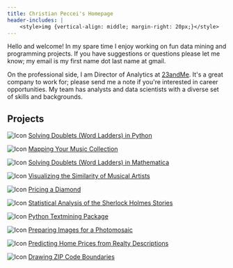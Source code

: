 ```yaml
---
title: Christian Peccei's Homepage
header-includes: |
    <style>img {vertical-align: middle; margin-right: 20px;}</style>
---
```


Hello and welcome! In my spare time I enjoy working on fun data mining and
programming projects. If you have suggestions or questions please let me know;
my email is my first name dot last name at gmail.

On the professional side, I am Director of Analytics at
[23andMe](https://www.23andme.com). It's a great company to work for; please
send me a note if you're interested in career opportunities. My team has
analysts and data scientists with a diverse set of skills and backgrounds.

## Projects

![Icon](/doublets-in-python/icon.png)
[Solving Doublets (Word Ladders) in Python](/doublets-in-python/)

![Icon](/musicmap/icon.png)
[Mapping Your Music Collection](/musicmap/)

![Icon](/doublets/icon.png)
[Solving Doublets (Word Ladders) in Mathematica](/doublets/)

![Icon](/artistmap/icon.png)
[Visualizing the Similarity of Musical Artists](/artistmap/)

![Icon](/diamonds/icon.png)
[Pricing a Diamond](/diamonds/)

![Icon](/holmes/icon.png)
[Statistical Analysis of the Sherlock Holmes Stories](/holmes/)

![Icon](/textmining/icon.png)
[Python Textmining Package](/textmining/)

![Icon](/mosaic/icon.png)
[Preparing Images for a Photomosaic](/mosaic/)

![Icon](/homeprice/icon.png)
[Predicting Home Prices from Realty Descriptions](/homeprice/)

![Icon](/zipmap/icon.png)
[Drawing ZIP Code Boundaries](/zipmap/)


